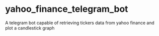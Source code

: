 # yahoo_finance_telegram_bot
A telegram bot capable of retrieving tickers data from yahoo finance and plot a candlestick graph
